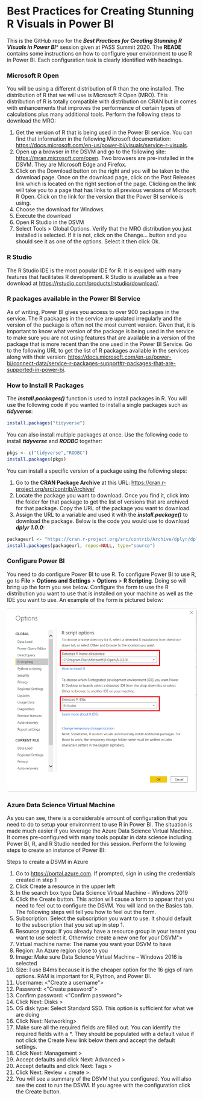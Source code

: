 # Best Practices for Creating Stunning R Visuals in Power BI

This is the GitHub repo for the ***Best Practices for Creating Stunning R Visuals in Power BI**** session given at PASS Summit 2020. The **READE** contains some instructions on how to configure your environment to use R in Power BI. Each configuration task is clearly identified with headings.

### Microsoft R Open
You will be using a different distribution of R than the one installed. The distribution of R that we will use is Microsoft R Open (MRO). This distribution of R is totally compatible with distribution on CRAN but in comes with enhancements that improves the performance of certain types of calculations plus many additional tools. Perform the following steps to download the MRO:
1.	Get the version of R that is being used in the Power BI service. You can find that information in the following Microsoft documentation:  https://docs.microsoft.com/en-us/power-bi/visuals/service-r-visuals. 
2.	Open up a browser in the DSVM and go to the following site:  https://mran.microsoft.com/open. Two browsers are pre-installed in the DSVM. They are Microsoft Edge and Firefox.
3.	Click on the Download button on the right and you will be taken to the download page. Once on the download page, click on the Past Releases link which is located on the right section of the page. Clicking on the link will take you to a page that has links to all previous versions of Microsoft R Open. Click on the link for the version that the Power BI service is using.
4.	Choose the download for Windows.
5.	Execute the download
6.	Open R Studio in the DSVM
7.	Select Tools > Global Options. Verify that the MRO distribution you just installed is selected. If it is not, click on the Change… button and you should see it as one of the options. Select it then click Ok.

### R Studio
The R Studio IDE is the most popular IDE for R. It is equiped with many features that facilitates R development. R Studio is available as a free download at https://rstudio.com/products/rstudio/download/. 

### R packages available in the Power BI Service
As of writing, Power BI gives you access to over 900 packages in the service. The R packages in the service are updated irregularly and the version of the package is often not the most current version. Given that, it is important to know what version of the package is being used in the service to make sure you are not using features that are available in a version of the package that is more recent than the one used in the Power BI Service. Go to the following URL to get the list of R packages available in the services along with their version:  https://docs.microsoft.com/en-us/power-bi/connect-data/service-r-packages-support#r-packages-that-are-supported-in-power-bi.

### How to Install R Packages
The ***install.packages()*** function is used to install packages in R. You will use the following code if you wanted to install a single packages such as ***tidyverse***:
```R
install.packages("tidyverse")
```
You can also install multiple packages at once. Use the following code to install ***tidyverse*** and ***RODBC*** together:
```R
pkgs <- c("tidyverse","RODBC")
install.packages(pkgs)
```
You can install a specific version of a package using the following steps:

1.  Go to the **CRAN Package Archive** at this URL:  https://cran.r-project.org/src/contrib/Archive/
2.  Locate the package you want to download. Once you find it, click into the folder for that package to get the list of versions that are archived for that package. Copy the URL of the package you want to download.
3.  Assign the URL to a variable and used it with the ***install.package()*** to download the package. Below is the code you would use to download ***dplyr 1.0.0***:
```R
packageurl <- "https://cran.r-project.org/src/contrib/Archive/dplyr/dplyr_1.0.0.tar.gz"
install.packages(packageurl, repos=NULL, type="source")
```

### Configure Power BI
You need to do configure Power BI to use R. To configure Power BI to use R, go to **File** > **Options and Settings** > **Options** > **R Scripting**. Doing so will bring up the form you see below. Configure the form to use the R distribution you want to use that is installed on your machine as well as the IDE you want to use. An example of the form is pictured below: 

![PBI R Config](./Files/RConfig.png)

### Azure Data Science Virtual Machine
As you can see, there is a considerable amount of configuration that you need to do to setup your environment to use R in Power BI. The situation is made much easier if you leverage the Azure Data Science Virtual Machine. It comes pre-configured with many tools popular in data science including Power BI, R, and R Studio needed for this session. Perform the following steps to create an instance of Power BI: 

Steps to create a DSVM in Azure
1.	Go to https://portal.azure.com. If prompted, sign in using the credentials created in step 1
2.	Click Create a resource in the upper left
3.	In the search box type Data Science Virtual Machine - Windows 2019
4.	Click the Create button. This action will cause a form to appear that you need to feel out to configure the DSVM. You will land on the Basics tab. The following steps will tell you how to feel out the form.
5.	Subscription: Select the subscription you want to use. It should default to the subscription that you set up in step 1.
6.	Resource group: If you already have a resource group in your tenant you want to use select it. Otherwise create a new one for your DSVM">
7.	Virtual machine name:  The name you want your DSVM to have
8.	Region: An Azure region close to you
9.	Image: Make sure Data Science Virtual Machine – Windows 2016 is selected
10.	Size: I use B4ms because it is the cheaper option for the 16 gigs of ram options. RAM is important for R, Python, and Power BI. 
11.	Username: <"Create a username">
12.	Password: <"Create password">
13.	Confirm password: <"Confirm password">
14.	Click Next: Disks >
15.	OS disk type: Select Standard SSD. This option is sufficient for what we are doing
16.	Click Next: Networking>
17.	Make sure all the required fields are filled out. You can identify the required fields with a *. They should be populated with a default value if not click the Create New link below them and accept the default settings.
18.	Click Next: Management >
19.	Accept defaults and click Next: Advanced >
20.	Accept defaults and click Next: Tags >
21.	Click Next: Review + create >.
22.	You will see a summary of the DSVM that you configured. You will also see the cost to run the DSVM. If you agree with the configuration click the Create button.

